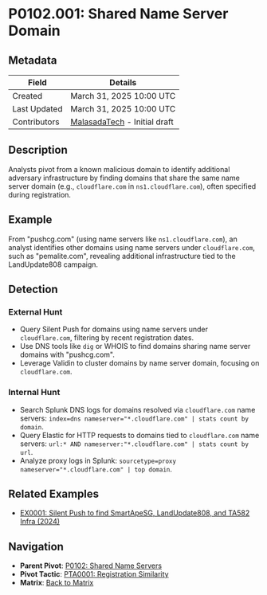 # P0102.001: Shared Name Server Domain

## Metadata
| Field          | Details                                      |
|----------------|----------------------------------------------|
| Created        | March 31, 2025 10:00 UTC                    |
| Last Updated   | March 31, 2025 10:00 UTC                    |
| Contributors   | [MalasadaTech](../contributors.md#malasadatech) - Initial draft |

## Description
Analysts pivot from a known malicious domain to identify additional adversary infrastructure by finding domains that share the same name server domain (e.g., `cloudflare.com` in `ns1.cloudflare.com`), often specified during registration.

## Example
From "pushcg.com" (using name servers like `ns1.cloudflare.com`), an analyst identifies other domains using name servers under `cloudflare.com`, such as "pemalite.com", revealing additional infrastructure tied to the LandUpdate808 campaign.

## Detection

### External Hunt
- Query Silent Push for domains using name servers under `cloudflare.com`, filtering by recent registration dates.
- Use DNS tools like `dig` or WHOIS to find domains sharing name server domains with "pushcg.com".
- Leverage Validin to cluster domains by name server domain, focusing on `cloudflare.com`.

### Internal Hunt
- Search Splunk DNS logs for domains resolved via `cloudflare.com` name servers: `index=dns nameserver="*.cloudflare.com" | stats count by domain`.
- Query Elastic for HTTP requests to domains tied to `cloudflare.com` name servers: `url:* AND nameserver:"*.cloudflare.com" | stats count by url`.
- Analyze proxy logs in Splunk: `sourcetype=proxy nameserver="*.cloudflare.com" | top domain`.

## Related Examples
- [EX0001: Silent Push to find SmartApeSG, LandUpdate808, and TA582 Infra (2024)](../examples/EX0001.md)

## Navigation
- **Parent Pivot**: [P0102: Shared Name Servers](P0102.md)
- **Pivot Tactic**: [PTA0001: Registration Similarity](../pivot-tactics/PTA0001/main.md)
- **Matrix**: [Back to Matrix](../matrix.md)